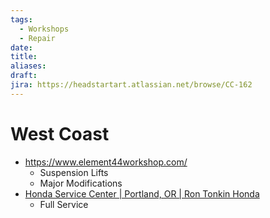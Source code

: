 ```yaml
---
tags:
  - Workshops
  - Repair
date: 
title: 
aliases: 
draft: 
jira: https://headstartart.atlassian.net/browse/CC-162
---
```

# West Coast
- https://www.element44workshop.com/
	- Suspension Lifts
	- Major Modifications
- [Honda Service Center | Portland, OR | Ron Tonkin Honda](https://www.rontonkinhonda.com/service/)
	- Full Service


